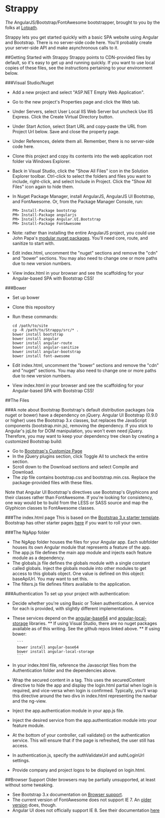 Strappy
=======

*The* AngularJS/Bootstrap/FontAwesome bootstrapper, brought to you by the folks at <a href="http://www.lotpath.com" target="_blank">Lotpath</a>.

Strappy lets you get started quickly with a basic SPA website using Angular and Bootstrap.  There is no server-side code here.  You'll probably create your server-side API and make asynchronous calls to it.

##Getting Started with Strappy
Strappy points to CDN-provided files by default, so it's easy to get up and running quickly.  If you want to use local copies of these files, see the instructions pertaining to your environment below.

###Visual Studio/Nuget
* Add a new project and select "ASP.NET Empty Web Application".
* Go to the new project's Properties page and click the Web tab.
* Under Servers, select User Local IIS Web Server but uncheck Use IIS Express.  Click the Create Virtual Directory button.
* Under Start Action, select Start URL and copy-paste the URL from Project Url below.  Save and close the property page.
* Under References, delete them all.  Remember, there is no server-side code here.
* Clone this project and copy its contents into the web application root folder via Windows Explorer.
* Back in Visual Studio, click the "Show All Files" icon in the Solution Explorer toolbar.  Ctrl-click to select the folders and files you want to include, right-click, and select Include in Project.  Click the "Show All Files" icon again to hide them.
* In Nuget Package Manager, install AngularJS, AngularJS UI Bootstrap, and FontAwesome.  Or, from the Package Manager Console, run:

    ```
	PM> Install-Package bootstrap
    PM> Install-Package angularjs
    PM> Install-Package Angular.UI.Bootstrap
    PM> Install-Package FontAwesome
    ```

* Note: rather than installing the entire AngularJS project, you could use John Papa's [modular nuget packages](http://www.johnpapa.net/modular-angularjs-nuget-packages/).  You'll need core, route, and sanitize to start with.
* Edit index.html, uncomment the "nuget" sections and remove the "cdn" and "bower" sections.  You may also need to change one or more paths due to new version numbers.
* View index.html in your browser and see the scaffolding for your Angular-based SPA with Bootstrap CSS!

###Bower
* Set up bower
* Clone this repository
* Run these commands:

    ```
    cd /path/to/site
    cp -R /path/to/Strappy/src/* .
    bower install bootstrap
    bower install angular
    bower install angular-route
    bower install angular-sanitize
    bower install angular-bootstrap
    bower install font-awesome
    ```

* Edit index.html, uncomment the "bower" sections and remove the "cdn" and "nuget" sections.  You may also need to change one or more paths due to new version numbers.
* View index.html in your browser and see the scaffolding for your Angular-based SPA with Bootstrap CSS!

##The Files

###A note about Bootstrap
Bootstrap's default distribution packages (via nuget or bower) have a dependency on jQuery.  Angular UI Bootstrap (0.9.0 or higher) uses the Bootstrap 3.x classes, but replaces the JavaScript components (bootstrap.min.js), removing the dependency.  If you stick to Angular's jqLite for DOM manipulation, you won't even need jQuery.  Therefore, you may want to keep your dependency tree clean by creating a customized Bootstrap build:

* Go to [Bootstrap's Customize Page](http://getbootstrap.com/customize/)
* In the jQuery plugins section, click Toggle All to uncheck the entire section.
* Scroll down to the Download sections and select Compile and Download.
* The zip file contains bootstrap.css and bootstrap.min.css.  Replace the package-provided files with these files.

Note that Angular UI Bootstrap's directives use Bootstrap's Glyphicons and their classes rather than FontAwesome.  If you're looking for consistency, one way would be to build from the LESS or SASS source and map the Glyphicon classes to FontAwesome classes.

###The index.html page
This is based on the [Bootstrap 3.x starter template](http://getbootstrap.com/examples/starter-template/).  Bootstrap has other starter pages [here](http://getbootstrap.com/getting-started/#examples) if you want to roll your own.

###The NgApp folder
* The NgApp folder houses the files for your Angular app.  Each subfolder houses its own Angular module that represents a feature of the app.
* The app.js file defines the main app module and injects each feature module as a dependency.
* The globals.js file defines the globals module with a single constant called globals.  Inject the globals module into other modules to get access to this globals object.  One value is defined on this object: baseApiUrl.  You may want to set this.
* The filters.js file defines filters available to the application.

###Authentication
To set up your project with authentication:
* Decide whether you're using Basic or Token authentication.  A service for each is provided, with slightly different implementations.
* These services depend on the [angular-base64](https://github.com/ninjatronic/angular-base64) and [angular-local-storage](https://github.com/grevory/angular-local-storage) libraries.
** If using Visual Studio, there are no nuget packages available as of this writing.  See the github repos linked above.
** If using bower:

        ```
		bower install angular-base64
		bower install angular-local-storage
		```

* In your index.html file, reference the Javascript files from the Authentication folder and the dependencies above.
* Wrap the secured content in a <secured-content></secured-content> tag.  This uses the securedContent directive to hide the app and display the login.html partial when login is required, and vice-versa when login is confirmed.  Typically, you'll wrap this directive around the two divs in index.html representing the navbar and the ng-view.
* Inject the app.authentication module in your app.js file.
* Inject the desired service from the app.authentication module into your feature module.
* At the bottom of your controller, call validate() on the authentication service.  This will ensure that if the page is refreshed, the user still has access.
* In authentication.js, specify the authValidateUrl and authLoginUrl settings.
* Provide company and project logos to be displayed on login.html.

##Browser Support
Older browsers may be partially unsupported, at least without some tweaking.
* See Bootstrap 3.x documentation on [Browser support](http://getbootstrap.com/getting-started/#browsers).
* The current version of FontAwesome does not support IE 7.  An [older version](http://fontawesome.io/3.2.1/get-started) does, though.
* Angular UI does not officially support IE 8.  See their documentation [here](https://github.com/angular-ui/bootstrap#supported-browsers)
